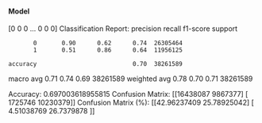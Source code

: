 #### Model
[0 0 0 ... 0 0 0]
Classification Report:
              precision    recall  f1-score   support

           0       0.90      0.62      0.74  26305464
           1       0.51      0.86      0.64  11956125

    accuracy                           0.70  38261589
   macro avg       0.71      0.74      0.69  38261589
weighted avg       0.78      0.70      0.71  38261589

Accuracy: 0.697003618955815
Confusion Matrix:
[[16438087  9867377]
 [ 1725746 10230379]]
Confusion Matrix (%):
[[42.96237409 25.78925042]
 [ 4.51038769 26.7379878 ]]
